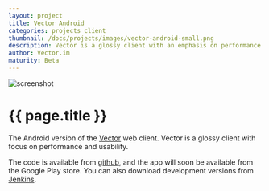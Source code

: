 ```yaml
---
layout: project
title: Vector Android
categories: projects client
thumbnail: /docs/projects/images/vector-android-small.png
description: Vector is a glossy client with an emphasis on performance and usability
author: Vector.im
maturity: Beta
---
```


![screenshot](/docs/projects/images/vector-android-large.png "{{ page.title }}")

# {{ page.title }}
The Android version of the [Vector](https://matrix.org/docs/projects/client/vector.html) web client. Vector is a glossy client with focus on performance and usability.

The code is available from [github](https://github.com/vector-im/vector-android), and the app will soon be available from the Google Play store. You can also download development versions from [Jenkins](https://matrix.org/jenkins/job/VectorAndroidDevelop/).

